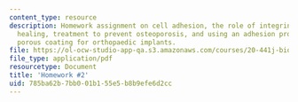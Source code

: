 ```yaml
---
content_type: resource
description: Homework assignment on cell adhesion, the role of integrins in wound
  healing, treatment to prevent osteoporosis, and using an adhesion protein for a
  porous coating for orthopaedic implants.
file: https://ol-ocw-studio-app-qa.s3.amazonaws.com/courses/20-441j-biomaterials-tissue-interactions-fall-2009/785ba62b7bb001b155e5b8b9efe6d2cc_MIT20_441JF09_hw2.pdf
file_type: application/pdf
resourcetype: Document
title: 'Homework #2'
uid: 785ba62b-7bb0-01b1-55e5-b8b9efe6d2cc
---
```

